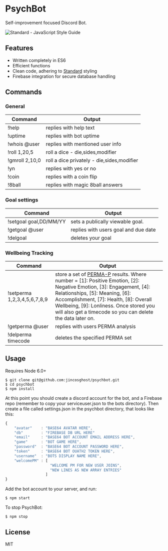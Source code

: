 # PsychBot
Self-improvement focused Discord Bot.

![Standard - JavaScript Style Guide](https://img.shields.io/badge/code%20style-standard-brightgreen.svg)

## Features
* Written completely in ES6
* Efficient functions
* Clean code, adhering to [Standard](https://github.com/feross/standard) styling
* Firebase integration for secure database handling

## Commands
### General
| Command        | Output                                     |
| -------------- |------------------------------------------- |
| !help          | replies with help text                     |
| !uptime        | replies with bot uptime                    |
| !whois @user   | replies with mentioned user info           |
| !roll 1,20,5   | roll a dice - die,sides,modifier           |
| !gmroll 2,10,0 | roll a dice privately - die,sides,modifier |
| !yn            | replies with yes or no                     |
| !coin          | replies with a coin flip                   |
| !8ball         | replies with magic 8ball answers           |

### Goal settings
| Command                | Output                                                          |
| -----------------------| --------------------------------------------------------------- |
| !setgoal goal,DD/MM/YY | sets a publically viewable goal.                                |
| !getgoal @user         | replies with users goal and due date                            |
| !delgoal               | deletes your goal                                               |

### Wellbeing Tracking
| Command                     | Output                                                          |
| --------------------------- | --------------------------------------------------------------- |
| !setperma 1,2,3,4,5,6,7,8,9 | store a set of [PERMA-P](https://jincosghost.github.io/permap) results. Where number = [1]: Positive Emotion, [2]: Negative Emotion, [3]: Engagement, [4]: Relationships, [5]: Meaning, [6]: Accomplishment, [7]: Health, [8]: Overall Wellbeing, [9]: Lonliness. Once stored you will also get a timecode so you can delete the data later on. |
| !getperma @user             | replies with users PERMA analysis                               |
| !delperma timecode          | deletes the specified PERMA set                                 |

## Usage
Requires Node 6.0+

```console
$ git clone git@github.com:jincosghost/psychbot.git
$ cd psychbot
$ npm install
```

At this point you should create a discord account for the bot, and a Firebase repo (remember to copy your serviceuser.json to the bots directory).
Then create a file called settings.json in the psychbot directory, that looks like this:

```javascript
{
    "avatar"    : "BASE64 AVATAR HERE",
    "db"        : "FIREBASE DB URL HERE"
    "email"     : "BASE64 BOT ACCOUNT EMAIL ADDRESS HERE",
    "game"      : "BOT GAME HERE",
    "password"  : "BASE64 BOT ACCOUNT PASSWORD HERE",
    "token"     : "BASE64 BOT OUATH2 TOKEN HERE",
    "username"  : "BOTS DISPLAY NAME HERE",
    "welcomePM" : [
                    "WELCOME PM FOR NEW USER JOINS",
                    "NEW LINES AS NEW ARRAY ENTRIES"
                  ]
}
```

Add the bot account to your server, and run:
```console
$ npm start
```

To stop PsychBot:
```console
$ npm stop
```

## License
MIT
